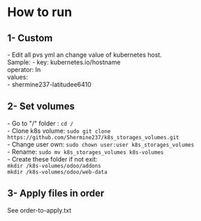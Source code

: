 <h1>How to run</h1>
<h2>1- Custom</h2>
<p>
- Edit all pvs yml an change value of kubernetes host.<br/>
Sample:
          - key: kubernetes.io/hostname<br/>
            operator: In<br/>
            values:<br/>
              - shermine237-latitudee6410<br/>
</p>
<h2>2- Set volumes</h2>
<p>
- Go to "/" folder : <code>cd /</code><br/>
- Clone k8s volume: <code>sudo git clone https://github.com/Shermine237/k8s_storages_volumes.git</code><br/>
- Change user own: <code>sudo chown user:user k8s_storages_volumes</code><br/>
- Rename: <code>sudo mv k8s_storages_volumes k8s-volumes</code><br/>
- Create these folder if not exit:<br/>
<code>mkdir /k8s-volumes/odoo/addons</code><br/>
<code>mkdir /k8s-volumes/odoo/web-data</code><br/>
</p>
<h2>3- Apply files in order</h2>
<p>
See order-to-apply.txt<br/>
</p>
